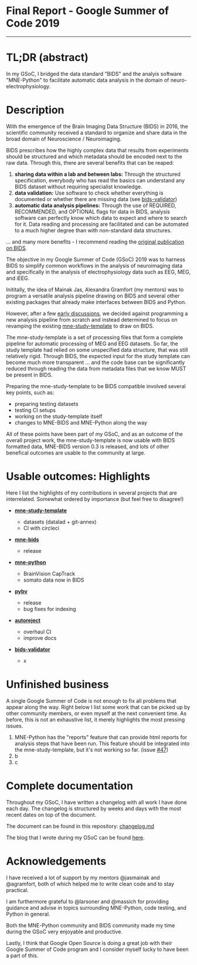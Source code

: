 # Final Report - Google Summer of Code 2019

---

# TL;DR (abstract)

In my GSoC, I bridged the data standard "BIDS" and the analyis software
"MNE-Python" to facilitate automatic data analysis in the domain of
neuro-electrophysiology.

# Description

With the emergence of the Brain Imaging Data Structure (BIDS) in 2016, the
scientific community received a standard to organize and share data in the
broad domain of Neuroscience / Neuroimaging.

BIDS prescribes how the highly complex data that results from experiments should
be structured and which metadata should be encoded next to the raw data. Through
this, there are several benefits that can be reaped:

1. **sharing data within a lab and between labs:** Through the structured
   specification, everybody who has read the basics can understand any BIDS
   dataset without requiring specialist knowledge.
1. **data validation:** Use software to check whether everything is documented or
   whether there are missing data (see
   [bids-validator](https://github.com/bids-standard/bids-validator))
1. **automatic data analysis pipelines:** Through the use of REQUIRED,
   RECOMMENDED, and OPTIONAL flags for data in BIDS, analysis software can
   perfectly know which data to expect and where to search for it. Data reading
   and processing are facilitated and can be automated to a much higher degree
   than with non-standard data structures.

... and many more benefits - I recommend reading the
[original publication on BIDS](https://www.nature.com/articles/sdata201644).

The objective in my Google Summer of Code (GSoC) 2019 was to harness BIDS to
simplify common workflows in the analysis of neuroimaging data and specifically
in the analysis of electrophysiology data such as EEG, MEG, and iEEG.

Inititally, the idea of Mainak Jas, Alexandra Gramfort (my mentors) was to program
a versatile analysis pipeline drawing on BIDS and several other existing packages
that already make interfaces between BIDS and Python.

However, after a few
[early discussions](https://github.com/sappelhoff/gsoc2019/issues?utf8=%E2%9C%93&q=is%3Aissue+is%3Aclosed+pipeline),
we decided against programming a new analysis pipeline from scratch and instead
determined to focus on revamping the existing
[mne-study-template](https://github.com/mne-tools/mne-study-template)
to draw on BIDS.

The mne-study-template is a set of processing files that form a complete
pipeline for automatic processing of MEG and EEG datasets.
So far, the study template had relied on some unspecified data structure, that
was still relatively rigid. Through BIDS, the expected input for the study
template can become much more transparent ... and the code base can be
significantly reduced through reading the data from metadata files that we
know MUST be present in BIDS.

Preparing the mne-study-template to be BIDS compatible involved several key
points, such as:

- preparing testing datasets
- testing CI setups
- working on the study-template itself
- changes to MNE-BIDS and MNE-Python along the way

All of these points have been part of my GSoC, and as an outcome of the overall
project work, the mne-study-template is now usable with BIDS
formatted data, MNE-BIDS version 0.3 is released, and lots of other benefical
outcomes are usable to the community at large.

# Usable outcomes: **Highlights**

Here I list the highlights of my contributions in several projects that are
interrelated. Somewhat ordered by importance (but feel free to disagree!)

- **[mne-study-template](https://github.com/mne-tools/mne-study-template)**
    - datasets (datalad + git-annex)
    - CI with circleci


- **[mne-bids](https://github.com/mne-tools/mne-bids)**
  - release


- **[mne-python](https://github.com/mne-tools/mne-python)**
  - BrainVision CapTrack
  - somato data now in BIDS


- **[pybv](https://github.com/bids-standard/pybv)**
  - release
  - bug fixes for indexing


- **[autoreject](https://github.com/autoreject/autoreject)**
  - overhaul CI
  - improve docs


- **[bids-validator](https://github.com/bids-validator/bids-validator)**
  - x

# Unfinished business

A single Google Summer of Code is not enough to fix all problems that appear
along the way.
Right below I list some work that can be picked up by other community members,
or even myself at the next convenient time.
As before, this is not an exhaustive list, it merely highlights the most
pressing issues.

1. MNE-Python has the "reports" feature that can provide html reports for
   analysis steps that have been run. This feature should be integrated into
   the mne-study-template, but it's not working so far.
   (issue [#47](https://github.com/mne-tools/mne-study-template/issues/47))
1. b
1. c

# Complete documentation

Throughout my GSoC, I have written a changelog with all work I have done each
day.
The changelog is structured by weeks and days with the most recent dates on
top of the document.

The document can be found in this repository:
[changelog.md](https://github.com/sappelhoff/gsoc2019/blob/master/changelog.md)

The blog that I wrote during my GSoC can be found
[here](https://blogs.python-gsoc.org/en/sappelhoffs-blog/).

# Acknowledgements

I have received a lot of support by my mentors @jasmainak and @agramfort, both
of which helped me to write clean code and to stay practical.

I am furthermore grateful to @larsoner and @massich for providing guidance and
advise in topics surrounding MNE-Python, code testing, and Python in general.

Both the MNE-Python community and BIDS community made my time during the GSoC
very enjoyable and productive.

Lastly, I think that Google Open Source is doing a great job with their
Google Summer of Code program and I consider myself lucky to have been a part
of this.
